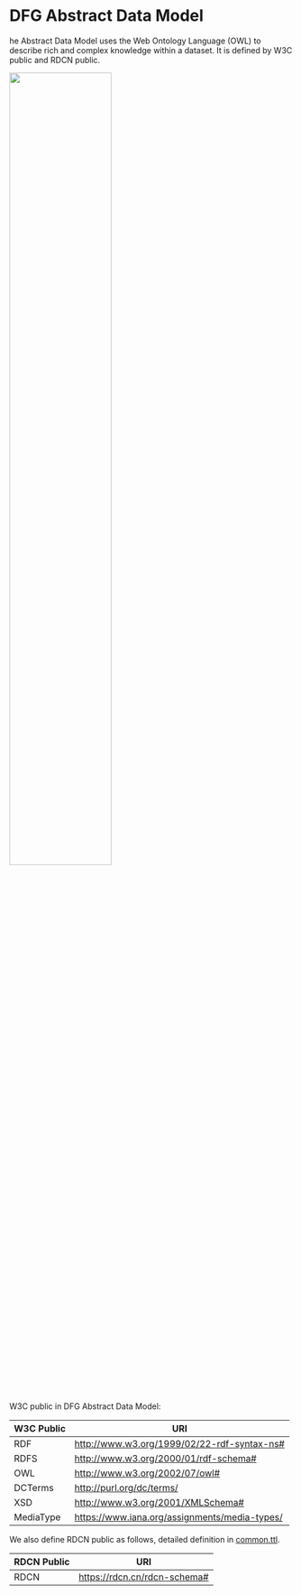 # DFG Abstract Data Model
he Abstract Data Model uses the Web Ontology Language (OWL) to describe rich and complex knowledge within a dataset. It is defined by W3C public and RDCN public.

<img src=./images/dfg-abstract-data-model.png width=60%>

W3C public in DFG Abstract Data Model:

| W3C Public | URI   |
|------------|-------|
| RDF        | http://www.w3.org/1999/02/22-rdf-syntax-ns# |
| RDFS       | http://www.w3.org/2000/01/rdf-schema#  |
| OWL        | http://www.w3.org/2002/07/owl#  |
| DCTerms    | http://purl.org/dc/terms/  |
| XSD        | http://www.w3.org/2001/XMLSchema#  |
| MediaType  | https://www.iana.org/assignments/media-types/  |

We also define RDCN public as follows, detailed definition in [common.ttl](./files/common.ttl).

| RDCN Public | URI   |
|-------------|-------|
| RDCN        | https://rdcn.cn/rdcn-schema# |